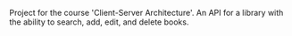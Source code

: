Project for the course 'Client-Server Architecture'. An API for a library with the ability to search, add, edit, and delete books.
